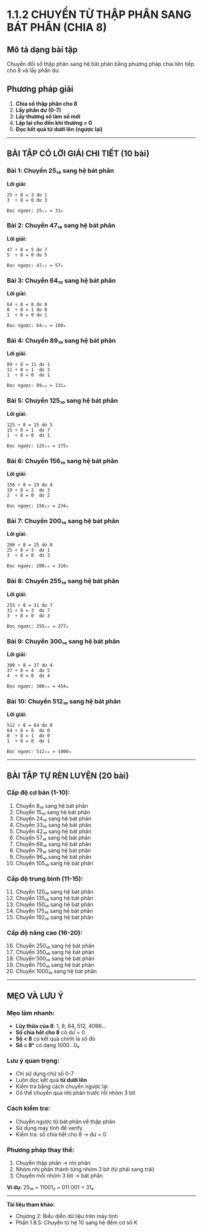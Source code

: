 # 1.1.2 CHUYỂN TỪ THẬP PHÂN SANG BÁT PHÂN (CHIA 8)

## Mô tả dạng bài tập
Chuyển đổi số thập phân sang hệ bát phân bằng phương pháp chia liên tiếp cho 8 và lấy phần dư.

## Phương pháp giải
1. **Chia số thập phân cho 8**
2. **Lấy phần dư (0-7)**
3. **Lấy thương số làm số mới**
4. **Lặp lại cho đến khi thương = 0**
5. **Đọc kết quả từ dưới lên (ngược lại)**

---

## BÀI TẬP CÓ LỜI GIẢI CHI TIẾT (10 bài)

### Bài 1: Chuyển 25₁₀ sang hệ bát phân

**Lời giải:**
```
25 ÷ 8 = 3 dư 1
3  ÷ 8 = 0 dư 3

Đọc ngược: 25₁₀ = 31₈
```

### Bài 2: Chuyển 47₁₀ sang hệ bát phân

**Lời giải:**
```
47 ÷ 8 = 5 dư 7
5  ÷ 8 = 0 dư 5

Đọc ngược: 47₁₀ = 57₈
```

### Bài 3: Chuyển 64₁₀ sang hệ bát phân

**Lời giải:**
```
64 ÷ 8 = 8 dư 0
8  ÷ 8 = 1 dư 0
1  ÷ 8 = 0 dư 1

Đọc ngược: 64₁₀ = 100₈
```

### Bài 4: Chuyển 89₁₀ sang hệ bát phân

**Lời giải:**
```
89 ÷ 8 = 11 dư 1
11 ÷ 8 = 1  dư 3
1  ÷ 8 = 0  dư 1

Đọc ngược: 89₁₀ = 131₈
```

### Bài 5: Chuyển 125₁₀ sang hệ bát phân

**Lời giải:**
```
125 ÷ 8 = 15 dư 5
15 ÷ 8 = 1  dư 7
1  ÷ 8 = 0  dư 1

Đọc ngược: 125₁₀ = 175₈
```

### Bài 6: Chuyển 156₁₀ sang hệ bát phân

**Lời giải:**
```
156 ÷ 8 = 19 dư 4
19 ÷ 8 = 2  dư 3
2  ÷ 8 = 0  dư 2

Đọc ngược: 156₁₀ = 234₈
```

### Bài 7: Chuyển 200₁₀ sang hệ bát phân

**Lời giải:**
```
200 ÷ 8 = 25 dư 0
25 ÷ 8 = 3  dư 1
3  ÷ 8 = 0  dư 3

Đọc ngược: 200₁₀ = 310₈
```

### Bài 8: Chuyển 255₁₀ sang hệ bát phân

**Lời giải:**
```
255 ÷ 8 = 31 dư 7
31 ÷ 8 = 3  dư 7
3  ÷ 8 = 0  dư 3

Đọc ngược: 255₁₀ = 377₈
```

### Bài 9: Chuyển 300₁₀ sang hệ bát phân

**Lời giải:**
```
300 ÷ 8 = 37 dư 4
37 ÷ 8 = 4  dư 5
4  ÷ 8 = 0  dư 4

Đọc ngược: 300₁₀ = 454₈
```

### Bài 10: Chuyển 512₁₀ sang hệ bát phân

**Lời giải:**
```
512 ÷ 8 = 64 dư 0
64 ÷ 8 = 8  dư 0
8  ÷ 8 = 1  dư 0
1  ÷ 8 = 0  dư 1

Đọc ngược: 512₁₀ = 1000₈
```

---

## BÀI TẬP TỰ RÈN LUYỆN (20 bài)

### Cấp độ cơ bản (1-10):
1. Chuyển 8₁₀ sang hệ bát phân
2. Chuyển 15₁₀ sang hệ bát phân
3. Chuyển 24₁₀ sang hệ bát phân
4. Chuyển 33₁₀ sang hệ bát phân
5. Chuyển 42₁₀ sang hệ bát phân
6. Chuyển 57₁₀ sang hệ bát phân
7. Chuyển 68₁₀ sang hệ bát phân
8. Chuyển 79₁₀ sang hệ bát phân
9. Chuyển 96₁₀ sang hệ bát phân
10. Chuyển 105₁₀ sang hệ bát phân

### Cấp độ trung bình (11-15):
11. Chuyển 120₁₀ sang hệ bát phân
12. Chuyển 135₁₀ sang hệ bát phân
13. Chuyển 150₁₀ sang hệ bát phân
14. Chuyển 175₁₀ sang hệ bát phân
15. Chuyển 192₁₀ sang hệ bát phân

### Cấp độ nâng cao (16-20):
16. Chuyển 250₁₀ sang hệ bát phân
17. Chuyển 350₁₀ sang hệ bát phân
18. Chuyển 500₁₀ sang hệ bát phân
19. Chuyển 750₁₀ sang hệ bát phân
20. Chuyển 1000₁₀ sang hệ bát phân

---

## MẸO VÀ LƯU Ý

### Mẹo làm nhanh:
- **Lũy thừa của 8**: 1, 8, 64, 512, 4096...
- **Số chia hết cho 8** có dư = 0
- **Số < 8** có kết quả chính là số đó
- **Số = 8ⁿ** có dạng 1000...0₈

### Lưu ý quan trọng:
- Chỉ sử dụng chữ số 0-7
- Luôn đọc kết quả **từ dưới lên**
- Kiểm tra bằng cách chuyển ngược lại
- Có thể chuyển qua nhị phân trước rồi nhóm 3 bit

### Cách kiểm tra:
- Chuyển ngược từ bát phân về thập phân
- Sử dụng máy tính để verify
- Kiểm tra: số chia hết cho 8 → dư = 0

### Phương pháp thay thế:
1. Chuyển thập phân → nhị phân
2. Nhóm nhị phân thành từng nhóm 3 bit (từ phải sang trái)
3. Chuyển mỗi nhóm 3 bit → bát phân

**Ví dụ:** 25₁₀ = 11001₂ = 011 001 = 31₈

---

**Tài liệu tham khảo:**
- Chương 2: Biểu diễn dữ liệu trên máy tính
- Phần 1.8.5: Chuyển từ hệ 10 sang hệ đếm cơ số K
